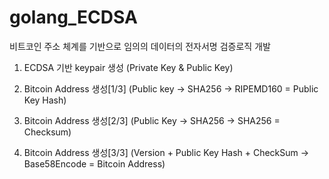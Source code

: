 # golang_ECDSA

비트코인 주소 체계를 기반으로 임의의 데이터의 전자서명 검증로직 개발


1. ECDSA 기반 keypair 생성 (Private Key & Public Key)

2. Bitcoin Address 생성[1/3] (Public key -> SHA256 -> RIPEMD160 = Public Key Hash)

3. Bitcoin Address 생성[2/3] (Public Key -> SHA256 -> SHA256 = Checksum)

4. Bitcoin Address 생성[3/3] (Version + Public Key Hash + CheckSum -> Base58Encode = Bitcoin Address)
